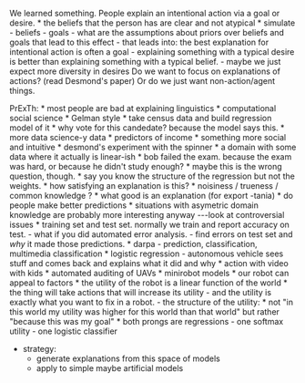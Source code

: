We learned something.
People explain an intentional action via a goal or desire.
	* the beliefs that the person has are clear and not atypical
	* simulate
		- beliefs
		- goals
		- what are the assumptions about priors over beliefs and goals that lead to this effect
		- that leads into: the best explanation for intentional action is often a goal
		- explaining something with a typical desire is better than explaining something with a typical belief.
		- maybe we just expect more diversity in desires
Do we want to focus on explanations of actions? (read Desmond's paper) Or do we just want non-action/agent things.

PrExTh:
	* most people are bad at explaining linguistics
	* computational social science
	* Gelman style
	* take census data and build regression model of it
	* why vote for this candedate? because the model says this.
	* more data science-y data
	* predictors of income
	* something more social and intuitive
	* desmond's experiment with the spinner
	* a domain with some data where it actually is linear-ish
	* bob failed the exam. because the exam was hard, or because he didn't study enough?
	* maybe this is the wrong question, though.
	* say you know the structure of the regression but not the weights.
	* how satisfying an explanation is this?
	* noisiness / trueness / common knowledge ?
	* what good is an explanation (for export -tania)
	* do people make better predictions
	* situations with asymetric domain knowledge are probably more interesting anyway ---look at controversial issues
	* training set and test set. normally we train and report accuracy on test.
		- what if you did automated error analysis.
		- find errors on test set and *why* it made those predictions.
	* darpa
		- prediction, classification, multimedia classification
			* logistic regression
		- autonomous vehicle sees stuff and comes back and explains what it did and why
			* action with video with kids
			* automated auditing of UAVs
			* minirobot models
			* our robot can appeal to factors
			* the utility of the robot is a linear function of the world
			* the thing will take actions that will increase its utility
				- and the utility is exactly what you want to fix in a robot.
				- the structure of the utility:
					* not "in this world my utility was higher for this world than that world" but rather "because this was my goal"
	* both prongs are regressions
		- one softmax utility
		- one logistic classifier
* strategy:
	- generate explanations from this space of models
	- apply to simple maybe artificial models
